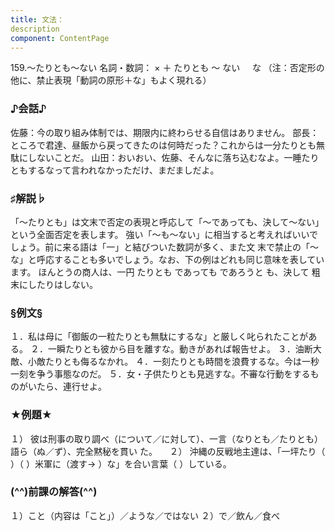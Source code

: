 ```yaml
---
title: 文法：
description
component: ContentPage
---
```



159.～たりとも～ない
名詞・数詞： × ＋ たりとも ～ ない
    な
（注：否定形の他に、禁止表現「動詞の原形＋な」もよく現れる）
### ♪会話♪
佐藤：今の取り組み体制では、期限内に終わらせる自信はありません。 部長：ところで君達、昼飯から戻ってきたのは何時だった？これからは一分たりとも無駄にしないことだ。 山田：おいおい、佐藤、そんなに落ち込むなよ。一睡たりともするなって言われなかっただけ、まだましだよ。
### ♯解説♭
「～たりとも」は文末で否定の表現と呼応して「～であっても、決して～ない」という全面否定を表します。 強い「～も～ない」に相当すると考えればいいでしょう。前に来る語は「一」と結びついた数詞が多く、また文 末で禁止の「～な」と呼応することも多いでしょう。なお、下の例はどれも同じ意味を表しています。
ほんとうの商人は、一円
たりとも
であっても
であろうと
も、決して
粗末にしたりはしない。
### §例文§
１．私は母に「御飯の一粒たりとも無駄にするな」と厳しく叱られたことがある。
２．一瞬たりとも彼から目を離すな。動きがあれば報告せよ。
３．油断大敵、小敵たりとも侮るなかれ。
４．一刻たりとも時間を浪費するな。今は一秒一刻を争う事態なのだ。
５．女・子供たりとも見逃すな。不審な行動をするものがいたら、連行せよ。
### ★例題★
１） 彼は刑事の取り調べ（について／に対して）、一言（なりとも／たりとも）語ら（ぬ／ず）、完全黙秘を貫い
た。    
２） 沖縄の反戦地主達は、「一坪たり（ ）（ ）米軍に（渡す→ ）な」を合い言葉（ ）している。
### (^^)前課の解答(^^)
１）こと（内容は「こと」）／ような／ではない
２）で／飲ん／食べ
